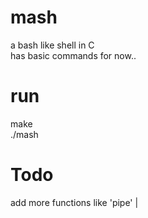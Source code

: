 # mash
a bash like shell in C<br>
has basic commands for now..

# run
make<br>
./mash

# Todo
add more functions like 'pipe' | 
